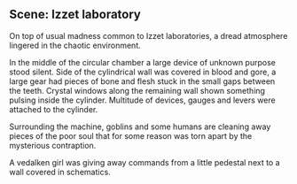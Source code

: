 ## Scene: Izzet laboratory

On top of usual madness common to Izzet laboratories, a dread atmosphere
lingered in the chaotic environment.

In the middle of the circular chamber a large device of unknown purpose stood
silent. Side of the cylindrical wall was covered in blood and gore, a large
gear had pieces of bone and flesh stuck in the small gaps between the teeth.
Crystal windows along the remaining wall shown something pulsing inside the
cylinder. Multitude of devices, gauges and levers were attached to the
cylinder.

Surrounding the machine, goblins and some humans are cleaning away pieces of
the poor soul that for some reason was torn apart by the mysterious
contraption.

A vedalken girl was giving away commands from a little pedestal next to a wall
covered in schematics.
